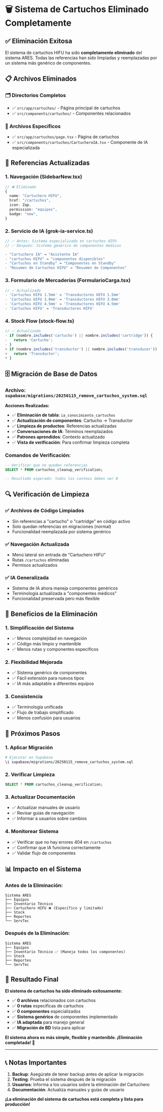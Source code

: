 # 🗑️ Sistema de Cartuchos Eliminado Completamente

## ✅ Eliminación Exitosa

El sistema de cartuchos HIFU ha sido **completamente eliminado** del sistema ARES. Todas las referencias han sido limpiadas y reemplazadas por un sistema más genérico de componentes.

## 📋 Archivos Eliminados

### 🗂️ Directorios Completos
- ✅ `src/app/cartuchos/` - Página principal de cartuchos
- ✅ `src/components/cartuchos/` - Componentes relacionados

### 📄 Archivos Específicos
- ✅ `src/app/cartuchos/page.tsx` - Página de cartuchos
- ✅ `src/components/cartuchos/CartucheroIA.tsx` - Componente de IA especializada

## 🔄 Referencias Actualizadas

### 1. **Navegación (SidebarNew.tsx)**
```typescript
// ❌ Eliminado
{
  name: "Cartuchero HIFU",
  href: "/cartuchos",
  icon: Zap,
  permission: "equipos",
  badge: "new",
}
```

### 2. **Servicio de IA (grok-ia-service.ts)**
```typescript
// ✅ Antes: Sistema especializado en cartuchos HIFU
// ✅ Después: Sistema genérico de componentes médicos

- "Cartuchero IA" → "Asistente IA"
- "cartuchos HIFU" → "componentes disponibles"
- "Cartuchos en Standby" → "Componentes en Standby"
- "Resumen de Cartuchos HIFU" → "Resumen de Componentes"
```

### 3. **Formulario de Mercaderías (FormularioCarga.tsx)**
```typescript
// ✅ Actualizado
- 'Cartuchos HIFU 1.5mm' → 'Transductores HIFU 1.5mm'
- 'Cartuchos HIFU 3.0mm' → 'Transductores HIFU 3.0mm'
- 'Cartuchos HIFU 4.5mm' → 'Transductores HIFU 4.5mm'
- 'Cartuchos HIFU' → 'Transductores HIFU'
```

### 4. **Stock Flow (stock-flow.ts)**
```typescript
// ✅ Actualizado
- if (nombre.includes('cartucho') || nombre.includes('cartridge')) {
-   return 'Cartucho';
- }
+ if (nombre.includes('transductor') || nombre.includes('transducer')) {
+   return 'Transductor';
+ }
```

## 🗄️ Migración de Base de Datos

### Archivo: `supabase/migrations/20250115_remove_cartuchos_system.sql`

**Acciones Realizadas:**
- ✅ **Eliminación de tabla**: `ia_conocimiento_cartuchos`
- ✅ **Actualización de componentes**: Cartucho → Transductor
- ✅ **Limpieza de productos**: Referencias actualizadas
- ✅ **Conversaciones de IA**: Términos reemplazados
- ✅ **Patrones aprendidos**: Contexto actualizado
- ✅ **Vista de verificación**: Para confirmar limpieza completa

### Comandos de Verificación:
```sql
-- Verificar que no queden referencias
SELECT * FROM cartuchos_cleanup_verification;

-- Resultado esperado: todos los conteos deben ser 0
```

## 🔍 Verificación de Limpieza

### ✅ **Archivos de Código Limpiados**
- Sin referencias a "cartucho" o "cartridge" en código activo
- Solo quedan referencias en migraciones (normal)
- Funcionalidad reemplazada por sistema genérico

### ✅ **Navegación Actualizada**
- Menú lateral sin entrada de "Cartuchero HIFU"
- Rutas `/cartuchos` eliminadas
- Permisos actualizados

### ✅ **IA Generalizada**
- Sistema de IA ahora maneja componentes genéricos
- Terminología actualizada a "componentes médicos"
- Funcionalidad preservada pero más flexible

## 🎯 Beneficios de la Eliminación

### 1. **Simplificación del Sistema**
- ✅ Menos complejidad en navegación
- ✅ Código más limpio y mantenible
- ✅ Menos rutas y componentes específicos

### 2. **Flexibilidad Mejorada**
- ✅ Sistema genérico de componentes
- ✅ Fácil extensión para nuevos tipos
- ✅ IA más adaptable a diferentes equipos

### 3. **Consistencia**
- ✅ Terminología unificada
- ✅ Flujo de trabajo simplificado
- ✅ Menos confusión para usuarios

## 🚀 Próximos Pasos

### 1. **Aplicar Migración**
```bash
# Ejecutar en Supabase
\i supabase/migrations/20250115_remove_cartuchos_system.sql
```

### 2. **Verificar Limpieza**
```sql
SELECT * FROM cartuchos_cleanup_verification;
```

### 3. **Actualizar Documentación**
- ✅ Actualizar manuales de usuario
- ✅ Revisar guías de navegación
- ✅ Informar a usuarios sobre cambios

### 4. **Monitorear Sistema**
- ✅ Verificar que no hay errores 404 en `/cartuchos`
- ✅ Confirmar que IA funciona correctamente
- ✅ Validar flujo de componentes

## 📊 Impacto en el Sistema

### **Antes de la Eliminación:**
```
Sistema ARES
├── Equipos
├── Inventario Técnico
├── Cartuchero HIFU ❌ (Específico y limitado)
├── Stock
├── Reportes
└── ServTec
```

### **Después de la Eliminación:**
```
Sistema ARES
├── Equipos
├── Inventario Técnico ✅ (Maneja todos los componentes)
├── Stock
├── Reportes
└── ServTec
```

## 🎉 Resultado Final

**El sistema de cartuchos ha sido eliminado exitosamente:**

- ✅ **0 archivos** relacionados con cartuchos
- ✅ **0 rutas** específicas de cartuchos
- ✅ **0 componentes** especializados
- ✅ **Sistema genérico** de componentes implementado
- ✅ **IA adaptada** para manejo general
- ✅ **Migración de BD** lista para aplicar

**El sistema ahora es más simple, flexible y mantenible. ¡Eliminación completada! 🚀**

---

## 📞 Notas Importantes

1. **Backup**: Asegúrate de tener backup antes de aplicar la migración
2. **Testing**: Prueba el sistema después de la migración
3. **Usuarios**: Informa a los usuarios sobre la eliminación del Cartuchero
4. **Documentación**: Actualiza manuales y guías de usuario

**¡La eliminación del sistema de cartuchos está completa y lista para producción!**
